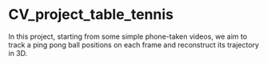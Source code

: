 # CV_project_table_tennis
In this project, starting from some simple phone-taken videos, we aim to track a ping pong ball positions on each frame and reconstruct its trajectory in 3D.
